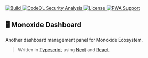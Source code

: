 <a href="https://github.com/BMO-technocorner/monoxide-dashboard/actions/workflows/cloudflare.yml">
  <img src="https://img.shields.io/github/workflow/status/BMO-technocorner/monoxide-dashboard/Cloudflare%20Deployment?label=build" alt="Build"/>
</a>
<a href="https://github.com/BMO-technocorner/monoxide-dashboard/actions/workflows/codeql-analysis.yml">
  <img src="https://img.shields.io/github/workflow/status/BMO-technocorner/monoxide-dashboard/CodeQL?label=security" alt="CodeQL Security Analysis" target="_blank" rel="noopener noreferrer">
</a>
<a href="https://github.com/BMO-technocorner/monoxide-dashboard/blob/master/LICENSE">
  <img src="https://img.shields.io/github/license/BMO-technocorner/monoxide-dashboard" alt="License" target="_blank" rel="noopener noreferrer">
</a>
<a href="https://web.dev/progressive-web-apps">
    <img alt="PWA Support" src="https://img.shields.io/badge/%20pwa-enabled-blueviolet">
</a>

## :desktop_computer: Monoxide Dashboard

Another dashboard management panel for Monoxide Ecosystem.

> Written in [Typescript](https://www.typescriptlang.org) using [Next](https://nextjs.org) and [React](https://reactjs.org).
